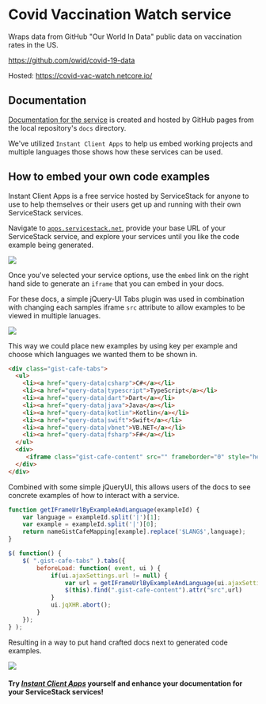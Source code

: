# Covid Vaccination Watch service
Wraps data from GitHub "Our World In Data" public data on vaccination rates in the US.

https://github.com/owid/covid-19-data

Hosted: https://covid-vac-watch.netcore.io/

## Documentation

[Documentation for the service](https://servicestackapps.github.io/CovidVaccinationWatch/) is created and hosted by GitHub pages from the local repository's `docs` directory.

We've utilized `Instant Client Apps` to help us embed working projects and multiple languages those shows how these services can be used.

## How to embed your own code examples

Instant Client Apps is a free service hosted by ServiceStack for anyone to use to help themselves or their users get up and running with their own ServiceStack services.

Navigate to [`apps.servicestack.net`](https://apps.servicestack.net), provide your base URL of your ServiceStack service, and explore your services until you like the code example being generated.

![](https://github.com/ServiceStack/docs/raw/master/docs/images/apps/instant-apps-example-3.gif)

Once you've selected your service options, use the `embed` link on the right hand side to generate an `iframe` that you can embed in your docs.

For these docs, a simple jQuery-UI Tabs plugin was used in combination with changing each samples iframe `src` attribute to allow examples to be viewed in multiple lanuages.

![](https://raw.githubusercontent.com/ServiceStack/docs/master/docs/images/apps/covid-vac-watch-embed-docs-example-1.png)

This way we could place new examples by using key per example and choose which languages we wanted them to be shown in.

```html
<div class="gist-cafe-tabs">
  <ul>
    <li><a href="query-data|csharp">C#</a></li>
    <li><a href="query-data|typescript">TypeScript</a></li>
    <li><a href="query-data|dart">Dart</a></li>
    <li><a href="query-data|java">Java</a></li>
    <li><a href="query-data|kotlin">Kotlin</a></li>
    <li><a href="query-data|swift">Swift</a></li>
    <li><a href="query-data|vbnet">VB.NET</a></li>
    <li><a href="query-data|fsharp">F#</a></li>
  </ul>
  <div>
     <iframe class="gist-cafe-content" src="" frameborder="0" style="height:450px;width:100%;border:1px solid #ddd"></iframe>
  </div>
</div>
```

Combined with some simple jQueryUI, this allows users of the docs to see concrete examples of how to interact with a service.

```js
function getIFrameUrlByExampleAndLanguage(exampleId) {
    var language = exampleId.split('|')[1];
    var example = exampleId.split('|')[0];
    return nameGistCafeMapping[example].replace('$LANG$',language);
}

$( function() {
    $( ".gist-cafe-tabs" ).tabs({
        beforeLoad: function( event, ui ) {
            if(ui.ajaxSettings.url != null) {
                var url = getIFrameUrlByExampleAndLanguage(ui.ajaxSettings.url)
                $(this).find(".gist-cafe-content").attr("src",url)
            }
            ui.jqXHR.abort();
        }
    });
} );
```

Resulting in a way to put hand crafted docs next to generated code examples.

![](https://github.com/ServiceStack/docs/raw/master/docs/images/apps/vaccinations-docs.gif)

#### Try [*Instant Client Apps*](https://apps.servicestack.net/) yourself and enhance your documentation for your ServiceStack services!
